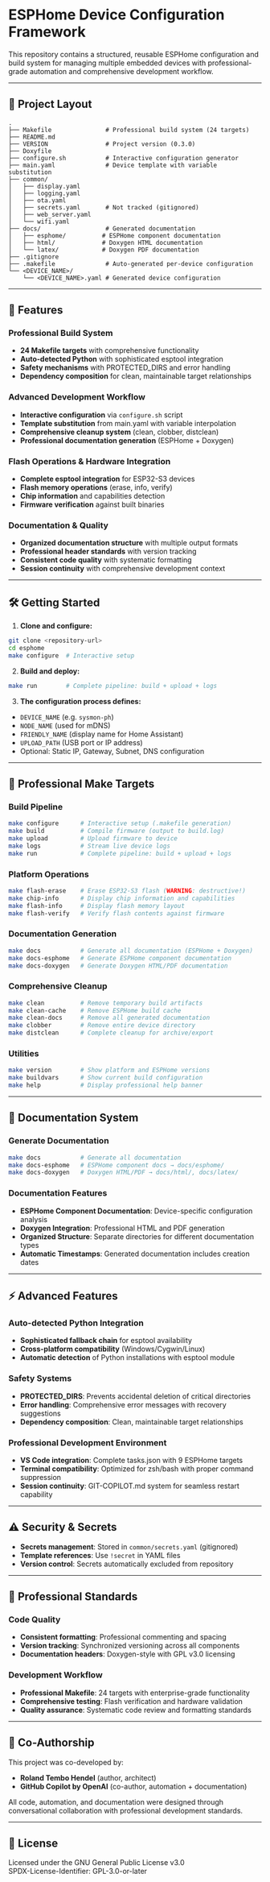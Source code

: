 # ESPHome Device Configuration Framework

This repository contains a structured, reusable ESPHome configuration and build system for managing multiple embedded devices with professional-grade automation and comprehensive development workflow.

---

## 📁 Project Layout

```text
.
├── Makefile               # Professional build system (24 targets)
├── README.md
├── VERSION                # Project version (0.3.0)
├── Doxyfile
├── configure.sh           # Interactive configuration generator
├── main.yaml              # Device template with variable substitution
├── common/
│   ├── display.yaml
│   ├── logging.yaml
│   ├── ota.yaml
│   ├── secrets.yaml       # Not tracked (gitignored)
│   ├── web_server.yaml
│   └── wifi.yaml
├── docs/                  # Generated documentation
│   ├── esphome/          # ESPHome component documentation
│   ├── html/             # Doxygen HTML documentation
│   └── latex/            # Doxygen PDF documentation
├── .gitignore
├── .makefile              # Auto-generated per-device configuration
└── <DEVICE_NAME>/
    └── <DEVICE_NAME>.yaml # Generated device configuration

```

---

## 🚀 Features

### **Professional Build System**
- **24 Makefile targets** with comprehensive functionality
- **Auto-detected Python** with sophisticated esptool integration
- **Safety mechanisms** with PROTECTED_DIRS and error handling
- **Dependency composition** for clean, maintainable target relationships

### **Advanced Development Workflow**
- **Interactive configuration** via `configure.sh` script
- **Template substitution** from main.yaml with variable interpolation
- **Comprehensive cleanup system** (clean, clobber, distclean)
- **Professional documentation generation** (ESPHome + Doxygen)

### **Flash Operations & Hardware Integration**
- **Complete esptool integration** for ESP32-S3 devices
- **Flash memory operations** (erase, info, verify)
- **Chip information** and capabilities detection
- **Firmware verification** against built binaries

### **Documentation & Quality**
- **Organized documentation structure** with multiple output formats
- **Professional header standards** with version tracking
- **Consistent code quality** with systematic formatting
- **Session continuity** with comprehensive development context

---

## 🛠️ Getting Started

1. **Clone and configure:**

```bash
git clone <repository-url>
cd esphome
make configure  # Interactive setup
```

2. **Build and deploy:**

```bash
make run        # Complete pipeline: build + upload + logs
```

3. **The configuration process defines:**

- `DEVICE_NAME` (e.g. `sysmon-ph`)
- `NODE_NAME` (used for mDNS)
- `FRIENDLY_NAME` (display name for Home Assistant)
- `UPLOAD_PATH` (USB port or IP address)
- Optional: Static IP, Gateway, Subnet, DNS configuration

---

## 🎯 Professional Make Targets

### **Build Pipeline**
```bash
make configure      # Interactive setup (.makefile generation)
make build          # Compile firmware (output to build.log)
make upload         # Upload firmware to device
make logs           # Stream live device logs
make run            # Complete pipeline: build + upload + logs
```

### **Platform Operations**
```bash
make flash-erase    # Erase ESP32-S3 flash (WARNING: destructive!)
make chip-info      # Display chip information and capabilities
make flash-info     # Display flash memory layout
make flash-verify   # Verify flash contents against firmware
```

### **Documentation Generation**
```bash
make docs           # Generate all documentation (ESPHome + Doxygen)
make docs-esphome   # Generate ESPHome component documentation
make docs-doxygen   # Generate Doxygen HTML/PDF documentation
```

### **Comprehensive Cleanup**
```bash
make clean          # Remove temporary build artifacts
make clean-cache    # Remove ESPHome build cache
make clean-docs     # Remove all generated documentation
make clobber        # Remove entire device directory
make distclean      # Complete cleanup for archive/export
```

### **Utilities**
```bash
make version        # Show platform and ESPHome versions
make buildvars      # Show current build configuration
make help           # Display professional help banner
```

---

## 🧾 Documentation System

### **Generate Documentation**
```bash
make docs           # Generate all documentation
make docs-esphome   # ESPHome component docs → docs/esphome/
make docs-doxygen   # Doxygen HTML/PDF → docs/html/, docs/latex/
```

### **Documentation Features**
- **ESPHome Component Documentation**: Device-specific configuration analysis
- **Doxygen Integration**: Professional HTML and PDF generation
- **Organized Structure**: Separate directories for different documentation types
- **Automatic Timestamps**: Generated documentation includes creation dates

---

## ⚡ Advanced Features

### **Auto-detected Python Integration**
- **Sophisticated fallback chain** for esptool availability
- **Cross-platform compatibility** (Windows/Cygwin/Linux)
- **Automatic detection** of Python installations with esptool module

### **Safety Systems**
- **PROTECTED_DIRS**: Prevents accidental deletion of critical directories
- **Error handling**: Comprehensive error messages with recovery suggestions
- **Dependency composition**: Clean, maintainable target relationships

### **Professional Development Environment**
- **VS Code integration**: Complete tasks.json with 9 ESPHome targets
- **Terminal compatibility**: Optimized for zsh/bash with proper command suppression
- **Session continuity**: GIT-COPILOT.md system for seamless restart capability

---

## ⚠️ Security & Secrets

- **Secrets management**: Stored in `common/secrets.yaml` (gitignored)
- **Template references**: Use `!secret` in YAML files
- **Version control**: Secrets automatically excluded from repository

---

## 🔧 Professional Standards

### **Code Quality**
- **Consistent formatting**: Professional commenting and spacing
- **Version tracking**: Synchronized versioning across all components
- **Documentation headers**: Doxygen-style with GPL v3.0 licensing

### **Development Workflow**
- **Professional Makefile**: 24 targets with enterprise-grade functionality
- **Comprehensive testing**: Flash verification and hardware validation
- **Quality assurance**: Systematic code review and formatting standards

---

## 🙏 Co-Authorship

This project was co-developed by:

- **Roland Tembo Hendel** (author, architect)
- **GitHub Copilot by OpenAI** (co-author, automation + documentation)

All code, automation, and documentation were designed through conversational collaboration with professional development standards.

---

## 📜 License

Licensed under the GNU General Public License v3.0  
SPDX-License-Identifier: GPL-3.0-or-later
